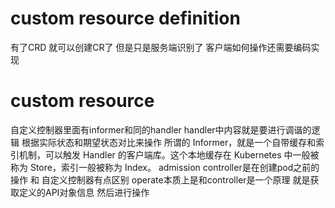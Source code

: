 # custom resource definition
有了CRD 就可以创建CR了 但是只是服务端识别了 客户端如何操作还需要编码实现

# custom resource

自定义控制器里面有informer和同的handler handler中内容就是要进行调谐的逻辑 根据实际状态和期望状态对比来操作
所谓的 Informer，就是一个自带缓存和索引机制，可以触发 Handler 的客户端库。这个本地缓存在 Kubernetes 中一般被称为 Store，索引一般被称为 Index。
admission controller是在创建pod之前的操作 和 自定义控制器有点区别
operate本质上是和controller是一个原理 就是获取定义的API对象信息 然后进行操作